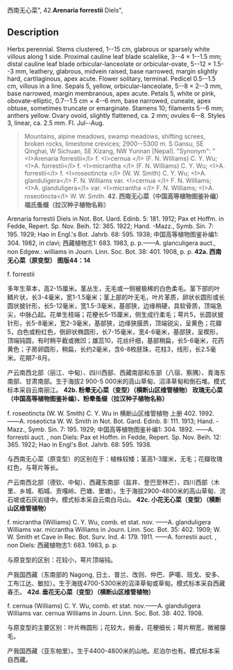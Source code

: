 西南无心菜",
42.**Arenaria forrestii** Diels",

## Description
Herbs perennial. Stems clustered, 1--15 cm, glabrous or sparsely white villous along 1 side. Proximal cauline leaf blade scalelike, 3--4 × 1--1.5 mm; distal cauline leaf blade orbicular-lanceolate or orbicular-ovate, 5--12 × 1.5--3 mm, leathery, glabrous, midvein raised, base narrowed, margin slightly hard, cartilaginous, apex acute. Flower solitary, terminal. Pedicel 0.5--1.5 cm, villous in a line. Sepals 5, yellow, orbicular-lanceolate, 5--8 × 2--3 mm, base narrowed, margin membranous, apex acute. Petals 5, white or pink, obovate-elliptic, 0.7--1.5 cm × 4--6 mm, base narrowed, cuneate, apex obtuse, sometimes truncate or emarginate. Stamens 10; filaments 5--6 mm; anthers yellow. Ovary ovoid, slightly flattened, ca. 2 mm; ovules 6--8. Styles 3, linear, ca. 2.5 mm. Fl. Jul--Aug.

> Mountains, alpine meadows, swamp meadows, shifting screes, broken rocks, limestone crevices; 2900--5300 m. S Gansu, SE Qinghai, W Sichuan, SE Xizang, NW Yunnan [Nepal].
  "Synonym": "&lt;I&gt;Arenaria forrestii&lt;/I&gt; f. &lt;I&gt;cernua &lt;/I&gt; (F. N. Williams) C. Y. Wu; &lt;I&gt;A. forrestii&lt;/I&gt; f. &lt;I&gt;micrantha &lt;/I&gt; (F. N. Williams) C. Y. Wu; &lt;I&gt;A. forrestii&lt;/I&gt; f. &lt;I&gt;roseotincta &lt;/I&gt; (W. W. Smith) C. Y. Wu; &lt;I&gt;A. glanduligera&lt;/I&gt; F. N. Williams var. &lt;I&gt;cernua &lt;/I&gt; F. N. Williams; &lt;I&gt;A. glanduligera&lt;/I&gt; var. &lt;I&gt;micrantha &lt;/I&gt; F. N. Williams; &lt;I&gt;A. roseotincta&lt;/I&gt; W. W. Smith.
**42. 西南无心菜（中国高等植物图鉴补编） 福氏蚤缀（拉汉种子植物名称）**

Arenaria forrestii Diels in Not. Bot. Uard. Edinb. 5: 181. 1912; Pax et Hoffm. in Fedde, Repert. Sp. Nov. Beih. 12: 365. 1922; Hand. -Mazz., Symb. Sin. 7: 195. 1929; Hao in Engl.'s Bot. Jahrb. 68: 595. 1938; 中国高等植物图鉴补编1: 304. 1982, in clavi; 西藏植物志1: 683. 1983, p. p.——A. glanculigera auct., non Edgew.: williams in Journ. Linn. Soc. Bot. 38: 401. 1908, p. p.
**42a. 西南无心菜（原变型） 图版44：14**

f. forrestii

多年生草本，高2-15厘米。茎丛生，无毛或一侧被极稀的白色柔毛。茎下部的叶鳞片状，长3-4毫米，宽1-1.5毫米；茎上部的叶无毛，叶片革质，卵状长圆形或长圆状披针形，长5-12毫米，宽1.5-3毫米，基部狭，边缘稍硬，具软骨质，顶端急尖，中脉凸起。花单生枝端；花梗长5-15厘米，侧生成行柔毛；萼片5，长圆状披针形，长5-8毫米，宽2-3毫米，基部狭，边缘狭膜质，顶端锐尖，呈黄色；花瓣5，白色或粉红色，倒卵状椭圆形，长7-15毫米，宽4-6毫米，基部狭，呈楔形，顶端钝圆，有时稍平截或微凹；雄蕊10，花丝纤细，基部稍扁，长5-6毫米，花药黄色；子房卵圆形，稍扁，长约2毫米，含6-8枚胚珠，花柱3，线形，长2.5毫米。花期7-8月。

产云南西北部（丽江、中甸）、四川西部、西藏南部和东部（八宿、察隅）、青海东南部、甘肃南部。生于海拔2 900-5 000米的高山草甸、沼泽草甸和倒石堆。模式标本采自云南丽江。
**42b. 粉晕无心菜（变型）（横断山区维管植物） 玫瑰无心菜（中国高等植物图鉴补编）、粉晕蚤缀（拉汉种子植物名称）**

f. roseotincta (W. W. Smith) C. Y. Wu in 横断山区维管植物 上册 402. 1992. ——A. roseoticta W. W. Smith in Not. Bot. Gard. Edinb. 8: 111. 1913; Hand. -Mazz., Symb. Sin. 7: 195. 1929; 中国高等植物图鉴补编1: 304. 1892. ——A. forrestii auct. , non Diels: Pax et Hoffm. in Fedde, Repert. Sp. Nov. Beih. 12: 365. 1922; Hao in Engl's Bot. Jahrb. 68: 595. 1938.

与西南无心菜（原变型）的区别在于：植株较矮；茎高1-3厘米，无毛；花瓣玫瑰红色，与萼片等长。

产云南西北部（德钦、中甸）、西藏东南部（盐井、登巴至林芒）、四川西部（木里、乡城、稻城、贡嘎岭、巴塘、里塘）。生于海拔2900-4800米的高山草甸、流石坡或石灰岩缝中。模式标本采自云南白马山。
**42c. 小花无心菜（变型）（横断山区维管植物）**

f. micrantha (Williams) C. Y. Wu, comb. et stat. nov. ——A. glanduligera Williams var. micrantha Williams in Journ. Linn. Soc. Bot. 35: 402. 1909; W. W. Smith et Cave in Rec. Bot. Surv. Ind. 4: 179. 1911. ——A. forrestii auct. , non Diels: 西藏植物志1: 683. 1983, p. p.

与原变型的区别：花较小，萼片顶端钝。

产我国西藏（东南部的 Nagong, 日土、普兰、改则、仲巴、萨噶、班戈、安多、工布江达、敏拉）。生于海拔4700-5300米的沼泽草甸或草甸。模式标本采自西藏春丕。
**42d. 垂花无心菜（变型）（横断山区维管植物）**

f. cernua (Williams) C. Y. Wu, comb. et stat. nov.——A. glanduligera Williams var. cernua Williams in Journ. Linn. Soc. Bot. 38: 402. 1908.

与原变型的主要区别：叶片椭圆形；花较大，俯垂，花梗细长；萼片稍宽，微被腺毛。

产我国西藏（亚东帕里）。生于4400-4800米的山地。尼泊尔也有。模式标本采自西藏。
